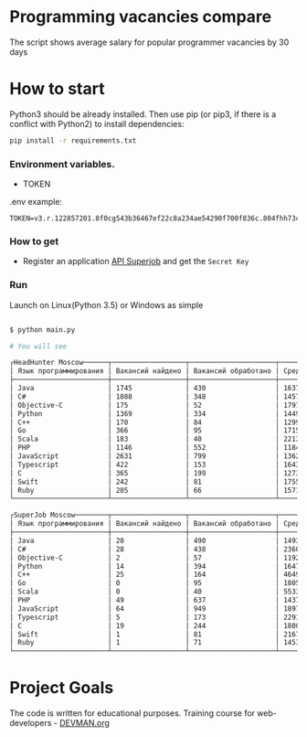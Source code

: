 # Programming vacancies compare

The script shows average salary for popular programmer vacancies by 30 days

# How to start

Python3 should be already installed. Then use pip (or pip3, if there is a conflict with Python2) to install dependencies:

```bash
pip install -r requirements.txt
```

### Environment variables.

- TOKEN


.env example:

```
TOKEN=v3.r.122857201.8f0cg543b36467ef22c8a234ae54290f700f836c.804fhh73cce5e8hgyr7n5c2397cgtracf570b7f2
```
### How to get

* Register an application [API Superjob](https://api.superjob.ru/) and get the `Secret Key`


### Run

Launch on Linux(Python 3.5) or Windows as simple

```bash

$ python main.py

# You will see

┌HeadHunter Moscow──────┬──────────────────┬─────────────────────┬──────────────────┐
│ Язык программирования │ Вакансий найдено │ Вакансий обработано │ Средняя зарплата │
├───────────────────────┼──────────────────┼─────────────────────┼──────────────────┤
│ Java                  │ 1745             │ 430                 │ 163728           │
│ C#                    │ 1088             │ 348                 │ 145706           │
│ Objective-C           │ 175              │ 52                  │ 179730           │
│ Python                │ 1369             │ 334                 │ 144901           │
│ C++                   │ 170              │ 84                  │ 129965           │
│ Go                    │ 366              │ 95                  │ 171563           │
│ Scala                 │ 183              │ 40                  │ 221327           │
│ PHP                   │ 1146             │ 552                 │ 118483           │
│ JavaScript            │ 2631             │ 799                 │ 136277           │
│ Typescript            │ 422              │ 153                 │ 164365           │
│ C                     │ 365              │ 199                 │ 127320           │
│ Swift                 │ 242              │ 81                  │ 175555           │
│ Ruby                  │ 205              │ 66                  │ 157121           │
└───────────────────────┴──────────────────┴─────────────────────┴──────────────────┘

┌SuperJob Moscow────────┬──────────────────┬─────────────────────┬──────────────────┐
│ Язык программирования │ Вакансий найдено │ Вакансий обработано │ Средняя зарплата │
├───────────────────────┼──────────────────┼─────────────────────┼──────────────────┤
│ Java                  │ 20               │ 490                 │ 14932            │
│ C#                    │ 28               │ 438                 │ 23607            │
│ Objective-C           │ 2                │ 57                  │ 11925            │
│ Python                │ 14               │ 394                 │ 16476            │
│ C++                   │ 25               │ 164                 │ 46492            │
│ Go                    │ 0                │ 95                  │ 1805             │
│ Scala                 │ 0                │ 40                  │ 5533             │
│ PHP                   │ 49               │ 637                 │ 14373            │
│ JavaScript            │ 64               │ 949                 │ 18979            │
│ Typescript            │ 5                │ 173                 │ 22915            │
│ C                     │ 19               │ 244                 │ 18000            │
│ Swift                 │ 1                │ 81                  │ 2167             │
│ Ruby                  │ 1                │ 71                  │ 14536            │
└───────────────────────┴──────────────────┴─────────────────────┴──────────────────┘

```

# Project Goals

The code is written for educational purposes. Training course for web-developers - [DEVMAN.org](https://devman.org)